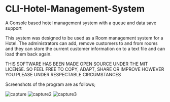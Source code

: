 # CLI-Hotel-Management-System
A Console based hotel management system with a queue and data save support

This system was designed to be used as a Room management system for a Hotel. The administrators can add, remove customers to and from rooms and they can store the current customer information on to a text file and can load them back again.

THIS SOFTWARE HAS BEEN MADE OPEN SOURCE UNDER THE MIT LICENSE. SO FEEL FREE TO COPY, ADAPT, SHARE OR IMPROVE HOWEVER YOU PLEASE UNDER RESPECTABLE CIRCUMSTANCES

Screenshots of the program are as follows;

![capture](https://cloud.githubusercontent.com/assets/24616975/25388318/31bc5e7e-29eb-11e7-97ca-247663001dff.JPG)
![capture2](https://cloud.githubusercontent.com/assets/24616975/25388319/31c14470-29eb-11e7-8f10-2d43cf6368c8.JPG)
![capture3](https://cloud.githubusercontent.com/assets/24616975/25388320/31ca88c8-29eb-11e7-8399-c2a3793cf553.JPG)
